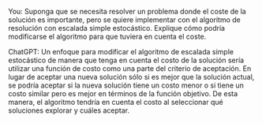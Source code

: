 You:
Suponga que se necesita resolver un problema donde el coste de la solución es importante, pero se quiere implementar con el algoritmo de resolución con escalada simple estocástico. Explique cómo podría modificarse el algoritmo para que tuviera en cuenta el coste.

ChatGPT:
Un enfoque para modificar el algoritmo de escalada simple estocástico de manera que tenga en cuenta el costo de la solución sería utilizar una función de costo como una parte del criterio de aceptación. En lugar de aceptar una nueva solución sólo si es mejor que la solución actual, se podría aceptar si la nueva solución tiene un costo menor o si tiene un costo similar pero es mejor en términos de la función objetivo. De esta manera, el algoritmo tendría en cuenta el costo al seleccionar qué soluciones explorar y cuáles aceptar.